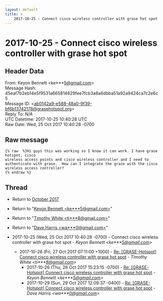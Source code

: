 ```yaml
---
layout: default
title: >
    2017-10-25 - Connect cisco wireless controller with grase hot spot
---
```


# 2017-10-25 - Connect cisco wireless controller with grase hot spot

## Header Data

From: Keyon Bennett \<ke***5@gmail.com\><br>
Message Hash: 45eaf7b2eb14e5f9531a665814629fee7fcb3a8a6dbba51a92a9424ca7c2e6c5<br>
Message ID: \<ab0142a9-e588-48a0-9f39-bf6b13742178@grasehotspot.org\><br>
Reply To: _N/A_<br>
UTC Datetime: 2017-10-25 10:40:28 UTC<br>
Raw Date: Wed, 25 Oct 2017 10:40:28 -0700<br>

## Raw message

```
{% raw  %}Hi guys this was working so I know it can work. I have grase hotspot, cisco 
wireless access points and cisco wireless controller and I need to 
authenticate with grase.  How can I integrate the grase with the cisco 
wireless access controller?
{% endraw %}
```

## Thread

+ Return to [October 2017](/archive/2017/10)

+ Return to "[Keyon Bennett <ke***5<span>@</span>gmail.com>](/authors/ke___5_at_gmail_com)"
+ Return to "[Timothy White <ti***8<span>@</span>gmail.com>](/authors/ti___8_at_gmail_com)"
+ Return to "[Dave Harris <wa***0<span>@</span>gmail.com>](/authors/wa___0_at_gmail_com)"

+ 2017-10-25 (Wed, 25 Oct 2017 10:40:28 -0700) - Connect cisco wireless controller with grase hot spot - _Keyon Bennett \<ke***5@gmail.com\>_
  + 2017-10-26 (Fri, 27 Oct 2017 07:11:00 +1000) - [Re: [GRASE-Hotspot] Connect cisco wireless controller with grase hot spot](/archive/2017/10/8f2388dcf18998ba79fc6b9f0ee82c0b4b2f908460fef296f1cb00256a364257) - _Timothy White \<ti***8@gmail.com\>_
    + 2017-10-26 (Thu, 26 Oct 2017 15:23:15 -0700) - [Re: [GRASE-Hotspot] Connect cisco wireless controller with grase hot spot](/archive/2017/10/4c2936d0e87832f4fa97b315f7d4294f5019109d054f2c41c26fa37102915539) - _Keyon Bennett \<ke***5@gmail.com\>_
    + 2017-10-29 (Sun, 29 Oct 2017 12:09:37 -0400) - [Re: [GRASE-Hotspot] Connect cisco wireless controller with grase hot spot](/archive/2017/10/db1f100cc9aae051d3060672d16029ee5b878d84044e716bfc6d37ba0964d94d) - _Dave Harris \<wa***0@gmail.com\>_

